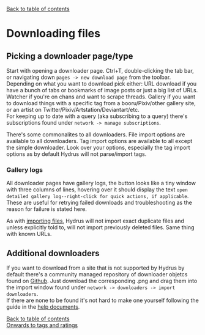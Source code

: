 [Back to table of contents](00_tableOfContents.md)
# Downloading files
## Picking a downloader page/type
Start with opening a downloader page. Ctrl+T, double-clicking the tab bar, or navigating down `pages -> new download page` from the toolbar. Depending on what you want to download pick either: URL download if you have a bunch of tabs or bookmarks of image posts or just a big list of URLs. Watcher if you're on chans and want to scrape threads. Gallery if you want to download things with a specific tag from a booru/Pixiv/other gallery site, or an artist on Twitter/Pixiv/Artstation/Deviantart/etc.  
For keeping up to date with a query (aka subscribing to a query) there's subscriptions found under `network -> manage subscriptions`.

There's some commonalites to all downloaders. File import options are available to all downloaders. Tag import options are available to all except the simple downloader. Look over your options, especially the tag import options as by default Hydrus will not parse/import tags.
### Gallery logs
All downloader pages have gallery logs, the button looks like a tiny window with three columns of lines, hovering over it should display the text `open detailed gallery log--right-click for quick actions, if applicable`. These are useful for retrying failed downloads and troubleshooting as the reason for failure is stated here.

As with [importing files](02_importAndExport.md), Hydrus will not import exact duplicate files and unless explicitly told to, will not import previously deleted files. Same thing with known URLs.
## Additional downloaders
If you want to download from a site that is not supported by Hydrus by default there's a community managed repository of downloader objetcs found on [Github](https://github.com/CuddleBear92/Hydrus-Presets-and-Scripts). Just download the corresponding .png and drag them into the import window found under `network -> downloaders -> import downloaders`.  
If there are none to be found it's not hard to make one yourself following the guide in the [help documents](https://hydrusnetwork.github.io/hydrus/help/downloader_intro.html).

[Back to table of contents](00_tableOfContents.md)  
[Onwards to tags and ratings](04_tagsAndRatings.md)